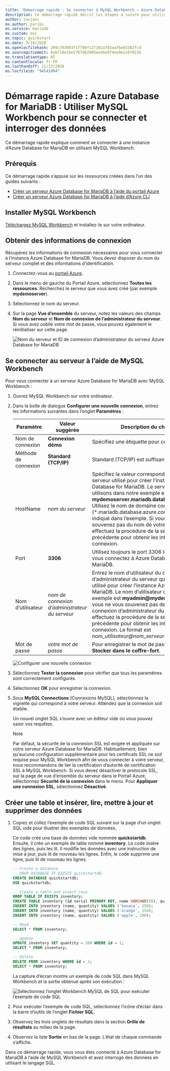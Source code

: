 ```yaml
---
title: 'Démarrage rapide : Se connecter à MySQL Workbench – Azure Database for MariaDB'
description: Ce démarrage rapide décrit les étapes à suivre pour utiliser MySQL Workbench afin de se connecter à des données et de les interroger à partir d’Azure Database for MariaDB.
author: savjani
ms.author: pariks
ms.service: mariadb
ms.custom: mvc
ms.topic: quickstart
ms.date: 3/18/2020
ms.openlocfilehash: 209c793903f1f706fc27102a783aa76e65382fcd
ms.sourcegitcommit: 6ab718e1be2767db2605eeebe974ee9e2c07022b
ms.translationtype: HT
ms.contentlocale: fr-FR
ms.lasthandoff: 11/12/2020
ms.locfileid: "94541094"
---
```

# <a name="quickstart-azure-database-for-mariadb-use-mysql-workbench-to-connect-and-query-data"></a>Démarrage rapide : Azure Database for MariaDB : Utiliser MySQL Workbench pour se connecter et interroger des données

Ce démarrage rapide explique comment se connecter à une instance d’Azure Database for MariaDB en utilisant MySQL Workbench. 

## <a name="prerequisites"></a>Prérequis

Ce démarrage rapide s’appuie sur les ressources créées dans l’un des guides suivants :

- [Créer un serveur Azure Database for MariaDB à l’aide du portail Azure](./quickstart-create-mariadb-server-database-using-azure-portal.md)
- [Créer un serveur Azure Database for MariaDB à l’aide d’Azure CLI](./quickstart-create-mariadb-server-database-using-azure-cli.md)

## <a name="install-mysql-workbench"></a>Installer MySQL Workbench

[Téléchargez MySQL Workbench](https://dev.mysql.com/downloads/workbench/) et installez-le sur votre ordinateur.

## <a name="get-connection-information"></a>Obtenir des informations de connexion

Récupérez les informations de connexion nécessaires pour vous connecter à l’instance Azure Database for MariaDB. Vous devez disposer du nom du serveur complet et des informations d’identification.

1. Connectez-vous au [portail Azure](https://portal.azure.com/).

2. Dans le menu de gauche du Portail Azure, sélectionnez **Toutes les ressources**. Recherchez le serveur que vous avez créé (par exemple **mydemoserver**).

3. Sélectionnez le nom du serveur.

4. Sur la page **Vue d’ensemble** du serveur, notez les valeurs des champs **Nom du serveur** et **Nom de connexion de l’administrateur du serveur**. Si vous avez oublié votre mot de passe, vous pouvez également le réinitialiser sur cette page.

   ![Nom du serveur et ID de connexion d’administrateur du serveur Azure Database for MariaDB](./media/connect-workbench/1_server-overview-name-login.png)

## <a name="connect-to-the-server-by-using-mysql-workbench"></a>Se connecter au serveur à l’aide de MySQL Workbench

Pour vous connecter à un serveur Azure Database for MariaDB avec MySQL Workbench :

1. Ouvrez MySQL Workbench sur votre ordinateur. 

2. Dans la boîte de dialogue **Configurer une nouvelle connexion**, entrez les informations suivantes dans l’onglet **Paramètres** :

   | Paramètre | Valeur suggérée | Description du champ |
   |---|---|---|
   |   Nom de connexion | **Connexion démo** | Spécifiez une étiquette pour cette connexion. |
   | Méthode de connexion | **Standard (TCP/IP)** | Standard (TCP/IP) est suffisant. |
   | HostName | *nom du serveur* | Spécifiez la valeur correspondant au nom du serveur utilisé pour créer l’instance Azure Database for MariaDB. Le serveur que nous utilisons dans notre exemple est **mydemoserver.mariadb.database.azure.com**. Utilisez le nom de domaine complet (\*.mariadb.database.azure.com), comme indiqué dans l’exemple. Si vous ne vous souvenez pas du nom de votre serveur, effectuez la procédure de la section précédente pour obtenir les informations de connexion.  |
   | Port | **3306** | Utilisez toujours le port 3306 lorsque vous vous connectez à Azure Database for MariaDB. |
   | Nom d’utilisateur |  *nom de connexion d’administrateur du serveur* | Entrez le nom d’utilisateur du compte d’administrateur du serveur que vous avez utilisé pour créer l’instance Azure Database for MariaDB. Le nom d’utilisateur dans notre exemple est **myadmin\@mydemoserver**. Si vous ne vous souvenez pas de l’ID de connexion d’administrateur du serveur, effectuez la procédure de la section précédente pour obtenir les informations de connexion. Le format est *nom_utilisateur\@nom_serveur*.
   | Mot de passe | *votre mot de passe* | Pour enregistrer le mot de passe, sélectionnez **Stocker dans le coffre-fort**. |

   ![Configurer une nouvelle connexion](./media/connect-workbench/2-setup-new-connection.png)

3. Sélectionnez **Tester la connexion** pour vérifier que tous les paramètres sont correctement configurés. 

4. Sélectionnez **OK** pour enregistrer la connexion. 

5. Sous **MySQL Connections** (Connexions MySQL), sélectionnez la vignette qui correspond à votre serveur. Attendez que la connexion soit établie.

   Un nouvel onglet SQL s’ouvre avec un éditeur vide où vous pouvez saisir vos requêtes.
    
   > [!NOTE]
   > Par défaut, la sécurité de la connexion SSL est exigée et appliquée sur votre serveur Azure Database for MariaDB. Habituellement, bien qu’aucune configuration supplémentaire pour les certificats SSL ne soit requise pour MySQL Workbench afin de vous connecter à votre serveur, nous recommandons de lier la certification d’autorité de certification SSL à MySQL Workbench. Si vous devez désactiver le protocole SSL, sur la page de vue d’ensemble du serveur dans le Portail Azure, sélectionnez **Sécurité de la connexion** dans le menu. Pour **Appliquer une connexion SSL**, sélectionnez **Désactivé**.

## <a name="create-table-and-insert-read-update-and-delete-data"></a>Créer une table et insérer, lire, mettre à jour et supprimer des données

1. Copiez et collez l’exemple de code SQL suivant sur la page d’un onglet SQL vide pour illustrer des exemples de données.

    Ce code crée une base de données vide nommée **quickstartdb**. Ensuite, il crée un exemple de table nommé **inventory**. Le code insère des lignes, puis les lit. Il modifie les données avec une instruction de mise à jour, puis lit de nouveau les lignes. Enfin, le code supprime une ligne, puis lit de nouveau les lignes.
    
    ```sql
    -- Create a database
    -- DROP DATABASE IF EXISTS quickstartdb;
    CREATE DATABASE quickstartdb;
    USE quickstartdb;
    
    -- Create a table and insert rows
    DROP TABLE IF EXISTS inventory;
    CREATE TABLE inventory (id serial PRIMARY KEY, name VARCHAR(50), quantity INTEGER);
    INSERT INTO inventory (name, quantity) VALUES ('banana', 150);
    INSERT INTO inventory (name, quantity) VALUES ('orange', 154);
    INSERT INTO inventory (name, quantity) VALUES ('apple', 100);
    
    -- Read
    SELECT * FROM inventory;
    
    -- Update
    UPDATE inventory SET quantity = 200 WHERE id = 1;
    SELECT * FROM inventory;
    
    -- Delete
    DELETE FROM inventory WHERE id = 2;
    SELECT * FROM inventory;
    ```

    La capture d’écran montre un exemple de code SQL dans MySQL Workbench et la sortie obtenue après son exécution :
    
    ![Sélectionnez l’onglet Workbench MySQL de SQL pour exécuter l’exemple de code SQL](media/connect-workbench/3-workbench-sql-tab.png)

2. Pour exécuter l’exemple de code SQL, sélectionnez l’icône d’éclair dans la barre d’outils de l’onglet **Fichier SQL**.
3. Observez les trois onglets de résultats dans la section **Grille de résultats** au milieu de la page. 
4. Observez la liste **Sortie** en bas de la page. L’état de chaque commande s’affiche. 

Dans ce démarrage rapide, vous vous êtes connecté à Azure Database for MariaDB à l’aide de MySQL Workbench et avez interrogé des données en utilisant le langage SQL.

<!--
## Next steps
> [!div class="nextstepaction"]
> [Migrate your database using Export and Import](./concepts-migrate-import-export.md)
-->
